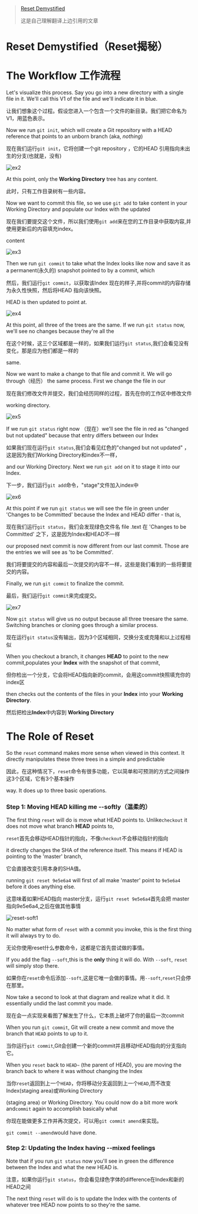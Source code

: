 > [Reset Demystified](https://git-scm.com/blog/2011/07/11/reset.html)
>
> 这是自己理解翻译上边引用的文章



# Reset Demystified（Reset揭秘）











# The Workflow 工作流程

Let's visualize this process.  Say you go into a new directory with a single file in it. We'll call this V1 of the file and we'll indicate it in blue.

让我们想象这个过程。假设您进入一个包含一个文件的新目录。我们把它命名为V1，用蓝色表示。

Now we run `git init`, which will create a Git repository with a HEAD reference that points to an unborn branch (aka, *nothing*)

现在我们运行`git init`，它将创建一个git repository ，它的HEAD 引用指向未出生的分支(也就是，没有)



![ex2](https://raw.githubusercontent.com/codeMagicWXJ/pic/master/pic/git工作流程/git-1.png)

At this point, only the **Working Directory** tree has any content.

此时，只有工作目录树有一些内容。

Now we want to commit this file, so we use `git add` to take content in your Working Directory and populate our Index with the updated

现在我们要提交这个文件，所以我们使用``git add``来在您的工作目录中获取内容,并使用更新后的内容填充index。

content

![ex3](https://raw.githubusercontent.com/codeMagicWXJ/pic/master/pic/git工作流程/git-2.png)



Then we run `git commit` to take what the Index looks like now and save it as a permanent(永久的) snapshot pointed to by a commit, which 

然后，我们运行``git commit``，以获取该Index 现在的样子,并将commit的内容存储为永久性快照，然后将HEAD 指向该快照。

HEAD is then updated to point at.

![ex4](https://raw.githubusercontent.com/codeMagicWXJ/pic/master/pic/git工作流程/git-3.png)

At this point, all three of the trees are the same.  If we run `git status` now, we'll see no changes because they're all the

在这个时候，这三个区域都是一样的，如果我们运行`git status`,我们会看见没有变化，那是应为他们都是一样的

same.



Now we want to make a change to that file and commit it.  We will go through（经历） the same process. First we change the file in our 

现在我们修改文件并提交，我们会经历同样的过程，首先在你的工作区中修改文件

working directory.

![ex5](https://raw.githubusercontent.com/codeMagicWXJ/pic/master/pic/git工作流程/git-4.png)

If we run `git status` right now （现在）we'll see the file in red as "changed but not updated" because that entry differs between our Index 

如果我们现在运行`git status`,我们会看见红色的"changed but not updated" ，这是因为我们Working Directory和index不一样，

and our Working Directory. Next we run `git add` on it to stage it into our Index.

下一步，我们运行`git add`命令，"stage"文件加入index中

![ex6](https://raw.githubusercontent.com/codeMagicWXJ/pic/master/pic/git工作流程/git-5.png)

At this point if we run `git status` we will see the file in green under 'Changes to be Committed' because the Index and HEAD differ - that is, 

现在我们运行`git status`，我们会发现绿色文件名 file .text 在 'Changes to be Committed' 之下，这是因为Index和HEAD不一样

our proposed next commit is now different from our last commit.  Those are the entries we will see as 'to be Committed'. 

我们将要提交的内容和最后一次提交的内容不一样，这些是我们看到的一些将要提交的内容。

Finally, we run `git commit` to finalize the commit.

最后，我们运行`git commit`来完成提交。

![ex7](https://raw.githubusercontent.com/codeMagicWXJ/pic/master/pic/git工作流程/git-6.png)

Now `git status` will give us no output because all three treesare the same. Switching branches or cloning goes through a similar process.

现在运行`git status`没有输出，因为3个区域相同，交换分支或克隆和以上过程相似

When you checkout a branch, it changes **HEAD** to point to the new commit,populates your **Index** with the snapshot of that commit,

 但你检出一个分支，它会将HEAD指向新的commit，会用这commit快照填充你的index区

 then checks out the contents of the files in your **Index** into your **Working Directory**.

然后把检出**Index**中内容到 **Working Directory**



# The Role of Reset

So the `reset` command makes more sense when viewed in this context.  It directly manipulates these three trees in a simple and predictable

因此，在这种情况下，`reset`命令有很多功能，它以简单和可预测的方式之间操作这3个区域，它有3个基本操作

way.  It does up to three basic operations.

### Step 1: Moving HEAD   killing me --softly（温柔的）

The first thing `reset` will do is move what HEAD points to.  Unlike`checkout` it does not move what branch **HEAD** points to, 

`reset`首先会移动HEAD指针的指向，不像`checkout`不会移动指针的指向

it directly changes the SHA of the reference itself.  This means if HEAD is pointing to the 'master' branch, 

它会直接改变引用本身的SHA值。

running `git reset 9e5e6a4` will first of all make 'master' point to `9e5e6a4` before it does anything else.

这意味着如果HEAD指向 master分支，运行`git reset 9e5e6a4`首先会把 master指向9e5e6a4,之后在做其他事情

![reset-soft1](https://raw.githubusercontent.com/codeMagicWXJ/pic/master/pic/git工作流程/git-7.png)

No matter what form of `reset` with a commit you invoke, this is the first thing it will always try to do. 

无论你使用reset什么参数命令，这都是它首先尝试做的事情。

If you add the flag `--soft`,this is the **only** thing it will do. With `--soft`, `reset` will simply stop there.

如果你在`reset`命令后添加`--soft`,这是它唯一会做的事情。用`--soft`,`reset`只会停在那里。



Now take a second to look at that diagram and realize what it did.  It essentially undid the last commit you made. 

现在会一点实现来看图了解发生了什么，它本质上破坏了你的最后一次commit

 When you run `git commit`, Git will create a new commit and move the branch that `HEAD` points to up to it. 

当你运行`git commit`,Git会创建一个新的commit并且移动HEAD指向的分支指向它。

 When you `reset` back to `HEAD~` (the parent of HEAD), you are moving the branch back to where it was without changing the Index

当你`reset`返回到上一个`HEAD`，你将移动分支返回到上一个`HEAD`,而不改变Index(staging area)或Working Directory

(staging area) or Working Directory.  You could now do a bit more work and`commit` again to accomplish basically what 

你现在能做更多工作并再次提交，可以用`git commit amend`来实现。

`git commit --amend`would have done.



### Step 2: Updating the Index    having --mixed feelings

Note that if you run `git status` now you'll see in green the difference between the Index and what the new HEAD is.

注意，如果你运行`git status`，你会看见绿色字体的difference在Index和新的HEAD之间

The next thing `reset` will do is to update the Index with the contents of whatever tree HEAD now points to so they're the same.

